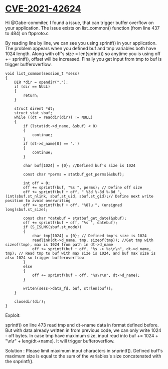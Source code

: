 
# [CVE-2021-42624](https://nvd.nist.gov/vuln/detail/CVE-2021-42624)




Hi @Gabe-commiter,
I found a issue, that can trigger buffer overflow on your application. The issue exists on list_common() function (from line 437 to 484) on ftpproto.c

By reading line by line, we can see you using sprintf() in your application. The problem appears when you defined buf and tmp variables both have 1024 length. Along with off's size = len(sprint()) so anytime you is using off += sprintf(), offset will be increased. Finally you get input from tmp to buf is trigger bufferoverflow.

```
void list_common(session_t *sess)
{
	DIR *dir = opendir(".");
	if (dir == NULL)
	{
		return;
	}

	struct dirent *dt;
	struct stat sbuf;
	while ((dt = readdir(dir)) != NULL)
	{
		if (lstat(dt->d_name, &sbuf) < 0)
		{
			continue;
		}
        if (dt->d_name[0] == '.')
		{
			continue;
        }

		char buf[1024] = {0}; //Defined buf's size is 1024

		const char *perms = statbuf_get_perms(&sbuf);

		int off = 0;
		off += sprintf(buf, "%s ", perms); // Define off size 
		off += sprintf(buf + off, " %3d %-8d %-8d ", (int)sbuf.st_nlink, sbuf.st_uid, sbuf.st_gid);// Define next write position to avoid overwriting
		off += sprintf(buf + off, "%8lu ", (unsigned long)sbuf.st_size);

		const char *datebuf = statbuf_get_date(&sbuf);
		off += sprintf(buf + off, "%s ", datebuf);
		if (S_ISLNK(sbuf.st_mode))
		{
			char tmp[1024] = {0}; // Defined tmp's size is 1024
			readlink(dt->d_name, tmp, sizeof(tmp)); //Get tmp with sizeof(tmp), max is 1024 from path in dt->d_name
			off += sprintf(buf + off, "%s -> %s\r\n", dt->d_name, tmp); // Read tmp to buf with max size is 1024, and buf max size is also 1024 so trigger bufferoverflow
		}
		else
		{
			off += sprintf(buf + off, "%s\r\n", dt->d_name);
		}

		writen(sess->data_fd, buf, strlen(buf));
	}

	closedir(dir);
}

```
Exploit:

sprintf() on line 473 read tmp and dt->name data in format defined before. But with data already written in from previous code, we can only write 1024 - off bytes. In case tmp have maximum size, input read into buf += 1024 + "\n\r" + leng(dt->name). It will trigger bufferoverflow.

Solution :
Please limit maximum input characters in snprintf().
Defined buff's maximum size is equal to the sum of the variables's size concatenated with the snprintf().


